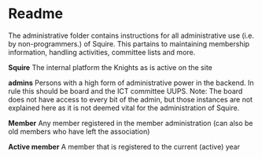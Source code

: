 # Readme
The administrative folder contains instructions for all administrative use (i.e. by non-programmers.) of Squire.
This partains to maintaining membership information, handling activities, committee lists and more.

**Squire**
The internal platform the Knights as is active on the site

**admins** 
Persons with a high form of administrative power in the backend. In rule this should be board and the
ICT committee UUPS.
Note: The board does not have access to every bit of the admin, but those instances are not explained here as it is 
not deemed vital for the administration of Squire.

**Member**
Any member registered in the member administration (can also be old members who have left the association)

**Active member**
A member that is registered to the current (active) year
